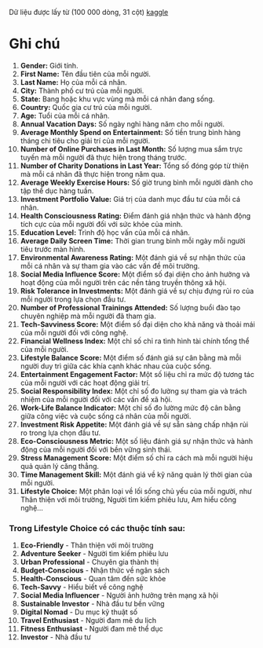 Dữ liệu được lấy từ (100 000 dòng, 31 cột)
[kaggle](https://www.kaggle.com/datasets/anthonytherrien/half-a-million-lifestyle)



# Ghi chú

1. **Gender:** Giới tính.
2. **First Name:** Tên đầu tiên của mỗi người.
3. **Last Name:** Họ của mỗi cá nhân.
4. **City:** Thành phố cư trú của mỗi người.
5. **State:** Bang hoặc khu vực vùng mà mỗi cá nhân đang sống.
6. **Country:** Quốc gia cư trú của mỗi người.
7. **Age:** Tuổi của mỗi cá nhân.
8. **Annual Vacation Days:** Số ngày nghỉ hàng năm cho mỗi người.
9. **Average Monthly Spend on Entertainment:** Số tiền trung bình hàng tháng chi tiêu cho giải trí của mỗi người.
10. **Number of Online Purchases in Last Month:** Số lượng mua sắm trực tuyến mà mỗi người đã thực hiện trong tháng trước.
11. **Number of Charity Donations in Last Year:** Tổng số đóng góp từ thiện mà mỗi cá nhân đã thực hiện trong năm qua.
12. **Average Weekly Exercise Hours:** Số giờ trung bình mỗi người dành cho tập thể dục hàng tuần.
13. **Investment Portfolio Value:** Giá trị của danh mục đầu tư của mỗi cá nhân.
14. **Health Consciousness Rating:** Điểm đánh giá nhận thức và hành động tích cực của mỗi người đối với sức khỏe của mình.
15. **Education Level:** Trình độ học vấn của mỗi cá nhân.
16. **Average Daily Screen Time:** Thời gian trung bình mỗi ngày mỗi người tiêu trước màn hình.
17. **Environmental Awareness Rating:** Một đánh giá về sự nhận thức của mỗi cá nhân và sự tham gia vào các vấn đề môi trường.
18. **Social Media Influence Score:** Một điểm số đại diện cho ảnh hưởng và hoạt động của mỗi người trên các nền tảng truyền thông xã hội.
19. **Risk Tolerance in Investments:** Một đánh giá về sự chịu đựng rủi ro của mỗi người trong lựa chọn đầu tư.
20. **Number of Professional Trainings Attended:** Số lượng buổi đào tạo chuyên nghiệp mà mỗi người đã tham gia.
21. **Tech-Savviness Score:** Một điểm số đại diện cho khả năng và thoải mái của mỗi người đối với công nghệ.
22. **Financial Wellness Index:** Một chỉ số chỉ ra tình hình tài chính tổng thể của mỗi người.
23. **Lifestyle Balance Score:** Một điểm số đánh giá sự cân bằng mà mỗi người duy trì giữa các khía cạnh khác nhau của cuộc sống.
24. **Entertainment Engagement Factor:** Một số liệu chỉ ra mức độ tương tác của mỗi người với các hoạt động giải trí.
25. **Social Responsibility Index:** Một chỉ số đo lường sự tham gia và trách nhiệm của mỗi người đối với các vấn đề xã hội.
26. **Work-Life Balance Indicator:** Một chỉ số đo lường mức độ cân bằng giữa công việc và cuộc sống cá nhân của mỗi người.
27. **Investment Risk Appetite:** Một đánh giá về sự sẵn sàng chấp nhận rủi ro trong lựa chọn đầu tư.
28. **Eco-Consciousness Metric:** Một số liệu đánh giá sự nhận thức và hành động của mỗi người đối với bền vững sinh thái.
29. **Stress Management Score:** Một điểm số chỉ ra cách mà mỗi người hiệu quả quản lý căng thẳng.
30. **Time Management Skill:** Một đánh giá về kỹ năng quản lý thời gian của mỗi người.
31. **Lifestyle Choice:** Một phân loại về lối sống chủ yếu của mỗi người, như Thân thiện với môi trường, Người tìm kiếm phiêu lưu, Am hiểu công nghệ...

### Trong Lifestyle Choice có các thuộc tính sau:
1. **Eco-Friendly** - Thân thiện với môi trường
2. **Adventure Seeker** - Người tìm kiếm phiêu lưu
3. **Urban Professional** - Chuyên gia thành thị
4. **Budget-Conscious** - Nhận thức về ngân sách
5. **Health-Conscious** - Quan tâm đến sức khỏe
6. **Tech-Savvy** - Hiểu biết về công nghệ
7. **Social Media Influencer** - Người ảnh hưởng trên mạng xã hội
8. **Sustainable Investor** - Nhà đầu tư bền vững
9. **Digital Nomad** - Du mục kỹ thuật số
10. **Travel Enthusiast** - Người đam mê du lịch
11. **Fitness Enthusiast** - Người đam mê thể dục
12. **Investor** - Nhà đầu tư
